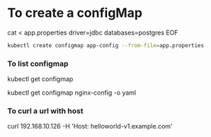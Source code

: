 # To create a configMap
cat <<EOF> app.properties
driver=jdbc
databases=postgres
EOF

```sh
kubectl create configmap app-config --from-file=app.properties
```

### To list configmap
kubectl get configmap

kubectl get configmap nginx-config -o yaml 

### To curl a url with host 
curl 192.168.10.126 -H 'Host: helloworld-v1.example.com'
